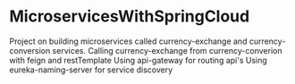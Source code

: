 # MicroservicesWithSpringCloud

Project on building microservices called currency-exchange and currency-conversion services. 
Calling currency-exchange from currency-converion with feign and restTemplate
Using api-gateway for routing api's
Using eureka-naming-server for service discovery

